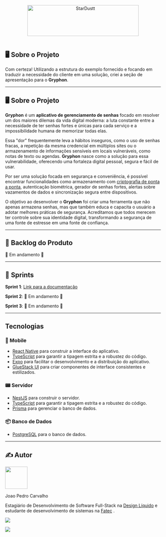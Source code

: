 <div align="center">
  <img width="360" height="100" src="https://aukqejqsiqsqowafpppb.supabase.co/storage/v1/object/public/images/marketing/logo.png" alt="StarDustt" />
</div>

<br />

## 🖥️ Sobre o Projeto

Com certeza\! Utilizando a estrutura do exemplo fornecido e focando em traduzir a necessidade do cliente em uma solução, criei a seção de apresentação para o **Gryphon**.

-----

## 🖥️ Sobre o Projeto

**Gryphon** é um **aplicativo de gerenciamento de senhas** focado em resolver um dos maiores dilemas da vida digital moderna: a luta constante entre a necessidade de ter senhas fortes e únicas para cada serviço e a impossibilidade humana de memorizar todas elas.

Essa "dor" frequentemente leva a hábitos inseguros, como o uso de senhas fracas, a repetição da mesma credencial em múltiplos sites ou o armazenamento de informações sensíveis em locais vulneráveis, como notas de texto ou agendas. **Gryphon** nasce como a solução para essa vulnerabilidade, oferecendo uma fortaleza digital pessoal, segura e fácil de usar.

Por ser uma solução focada em segurança e conveniência, é possível encontrar funcionalidades como armazenamento com [criptografia de ponta a ponta](https://www.google.com/search?q=https://www.kaspersky.com.br/resource-center/definitions/end-to-end-encryption), autenticação biométrica, gerador de senhas fortes, alertas sobre vazamentos de dados e sincronização segura entre dispositivos.

O objetivo ao desenvolver o **Gryphon** foi criar uma ferramenta que não apenas armazena senhas, mas que também educa e capacita o usuário a adotar melhores práticas de segurança. Acreditamos que todos merecem ter controle sobre sua identidade digital, transformando a segurança de uma fonte de estresse em uma fonte de confiança.

--- 

## 📖 Backlog do Produto

🚧 Em andamento 🚧

---

## 📅 Sprints

**Sprint 1**: [Link para a documentação](https://github.com/JohnPetros/stardust/wiki/Sprint-1)

**Sprint 2**: 🚧 Em andamento 🚧

**Sprint 3**: 🚧 Em andamento 🚧

---

## Tecnologias

### 📱 Mobile

- [React Native](https://reactnative.dev/) para construir a interface do aplicativo.
- [TypeScript](https://www.typescriptlang.org/) para garantir a tipagem estrita e a robustez do código.
- [Expo](https://expo.dev/) para facilitar o desenvolvimento e a distribuição do aplicativo.
- [GlueStack UI](https://glue-stack.com/) para criar componentes de interface consistentes e estilizados.

### 📟 Servidor

- [NestJS](https://nestjs.com/) para construir o servidor.
- [TypeScript](https://www.typescriptlang.org/) para garantir a tipagem estrita e a robustez do código.
- [Prisma](https://www.prisma.io/) para gerenciar o banco de dados.

### 📦 Banco de Dados

- [PostgreSQL](https://www.postgresql.org/) para o banco de dados.

---

## ✍️ Autor 

<img src="https://github.com/JohnPetros.png?size=72" width=72px> 

Joao Pedro Carvalho

Estagiário de Desenvolvimento de Software Full-Stack na [Design Líquido](https://github.com/DesignLiquido) e estudante de desenvolvimento de sistemas na [Fatec](https://fatecsjc-prd.azurewebsites.net/) .

<a href="https://github.com/JohnPetros"><img src="https://img.shields.io/badge/GitHub-100000?style=for-the-badge&logo=github&logoColor=white"></a>  

<a href="https://www.linkedin.com/in/jo%C3%A3o-pedro-carvalho-dos-santos-42a0ab222/"><img src="https://img.shields.io/badge/LinkedIn-0077B5?style=for-the-badge&logo=linkedin&logoColor=white"></a>

